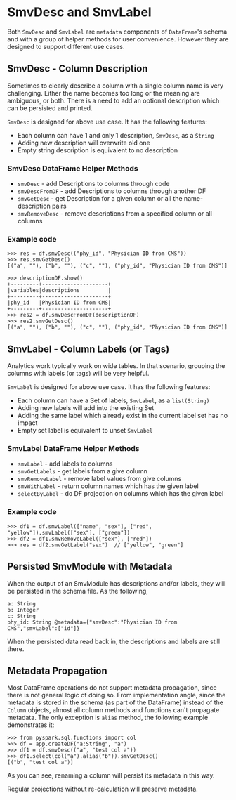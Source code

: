 # SmvDesc and SmvLabel

Both `SmvDesc` and `SmvLabel` are `metadata` components of `DataFrame`'s schema and with a
group of helper methods for user convenience. However they are designed to support different
use cases.

## SmvDesc - Column Description

Sometimes to clearly describe a column with a single column name is very challenging.
Either the name becomes too long or the meaning are ambiguous, or both. There is a
need to add an optional description which can be persisted and printed.

`SmvDesc` is designed for above use case. It has the following features:
* Each column can have 1 and only 1 description, `SmvDesc`, as a `String`
* Adding new description will overwrite old one
* Empty string description is equivalent to no description

### SmvDesc DataFrame Helper Methods
* `smvDesc` - add Descriptions to columns through code
* `smvDescFromDF` - add Descriptions to columns through another DF
* `smvGetDesc` - get Description for a given column or all the name-description pairs
* `smvRemoveDesc` - remove descriptions from a specified column or all columns

### Example code
```
>>> res = df.smvDesc(("phy_id", "Physician ID from CMS"))
>>> res.smvGetDesc()
[("a", ""), ("b", ""), ("c", ""), ("phy_id", "Physician ID from CMS")]
```
```
>>> descriptionDF.show()
+---------+---------------------+
|variables|descriptions         |
+---------+---------------------+
|phy_id   |Physician ID from CMS|
+---------+---------------------+
>>> res2 = df.smvDescFromDF(descriptionDF)
>>> res2.smvGetDesc()
[("a", ""), ("b", ""), ("c", ""), ("phy_id", "Physician ID from CMS")]
```

## SmvLabel - Column Labels (or Tags)

Analytics work typically work on wide tables. In that scenario, grouping the columns
with labels (or tags) will be very helpful.

`SmvLabel` is designed for above use case. It has the following features:
* Each column can have a Set of labels, `SmvLabel`, as a `list(String)`
* Adding new labels will add into the existing Set
* Adding the same label which already exist in the current label set has no impact
* Empty set label is equivalent to unset `SmvLabel`

### SmvLabel DataFrame Helper Methods
* `smvLabel` - add labels to columns
* `smvGetLabels` - get labels from a give column
* `smvRemoveLabel` - remove label values from give columns
* `smvWithLabel` - return column names which has the given label
* `selectByLabel` - do DF projection on columns which has the given label

### Example code
```
>>> df1 = df.smvLabel(["name", "sex"], ["red", "yellow"]).smvLabel(["sex"], ["green"])
>>> df2 = df1.smvRemoveLabel(["sex"], ["red"])
>>> res = df2.smvGetLabel("sex")  // ["yellow", "green"]
```

## Persisted SmvModule with Metadata

When the output of an SmvModule has descriptions and/or labels, they will be persisted in the
schema file. As the following,
```
a: String
b: Integer
c: String
phy_id: String @metadata={"smvDesc":"Physician ID from CMS","smvLabel":["id"]}
```

When the persisted data read back in, the descriptions and labels are still there.

## Metadata Propagation

Most DataFrame operations do not support metadata propagation, since there is not
general logic of doing so. From implementation angle, since the metadata is stored in the
schema (as part of the DataFrame) instead of the `Column` objects, almost all column methods and
functions can't propagate metadata. The only exception is `alias` method, the following
example demonstrates it:

```
>>> from pyspark.sql.functions import col
>>> df = app.createDF("a:String", "a")
>>> df1 = df.smvDesc(("a", "test col a"))
>>> df1.select(col("a").alias("b")).smvGetDesc()
[("b", "test col a")]
```

As you can see, renaming a column will persist its metadata in this way.

Regular projections without re-calculation will preserve metadata.
